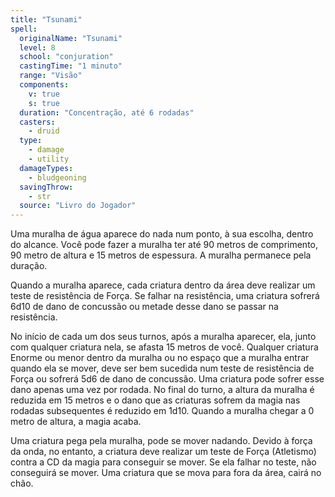 ```yaml
---
title: "Tsunami"
spell:
  originalName: "Tsunami"
  level: 8
  school: "conjuration"
  castingTime: "1 minuto"
  range: "Visão"
  components:
    v: true
    s: true
  duration: "Concentração, até 6 rodadas"
  casters:
    - druid
  type:
    - damage
    - utility
  damageTypes:
    - bludgeoning
  savingThrow:
    - str
  source: "Livro do Jogador"
---
```


Uma muralha de água aparece do nada num ponto, à sua escolha, dentro do alcance. Você pode fazer a muralha ter até 90 metros de comprimento, 90 metro de altura e 15 metros de espessura. A muralha permanece pela duração.

Quando a muralha aparece, cada criatura dentro da área deve realizar um teste de resistência de Força. Se falhar na resistência, uma criatura sofrerá 6d10 de dano de concussão ou metade desse dano se passar na resistência.

No início de cada um dos seus turnos, após a muralha aparecer, ela, junto com qualquer criatura nela, se afasta 15 metros de você. Qualquer criatura Enorme ou menor dentro da muralha ou no espaço que a muralha entrar quando ela se mover, deve ser bem sucedida num teste de resistência de Força ou sofrerá 5d6 de dano de concussão. Uma criatura pode sofrer esse dano apenas uma vez por rodada. No final do turno, a altura da muralha é reduzida em 15 metros e o dano que as criaturas sofrem da magia nas rodadas subsequentes é reduzido em 1d10. Quando a muralha chegar a 0 metro de altura, a magia acaba.

Uma criatura pega pela muralha, pode se mover nadando. Devido à força da onda, no entanto, a criatura deve realizar um teste de Força (Atletismo) contra a CD da magia para conseguir se mover. Se ela falhar no teste, não conseguirá se mover. Uma criatura que se mova para fora da área, cairá no chão.
